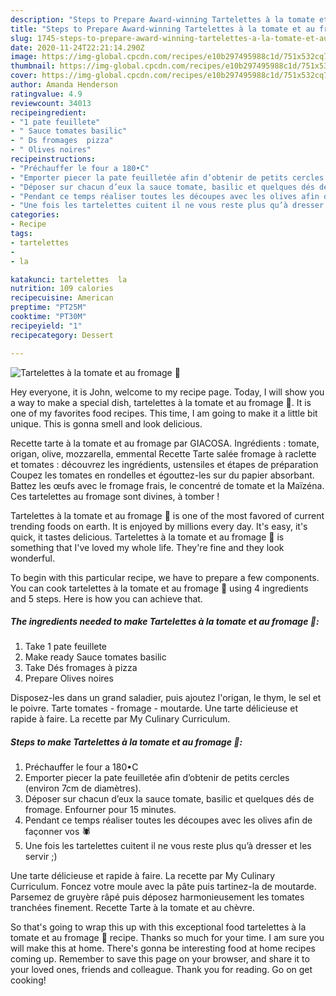 ```yaml
---
description: "Steps to Prepare Award-winning Tartelettes à la tomate et au fromage 🎃"
title: "Steps to Prepare Award-winning Tartelettes à la tomate et au fromage 🎃"
slug: 1745-steps-to-prepare-award-winning-tartelettes-a-la-tomate-et-au-fromage
date: 2020-11-24T22:21:14.290Z
image: https://img-global.cpcdn.com/recipes/e10b297495988c1d/751x532cq70/tartelettes-a-la-tomate-et-au-fromage-🎃-photo-principale-de-la-recette.jpg
thumbnail: https://img-global.cpcdn.com/recipes/e10b297495988c1d/751x532cq70/tartelettes-a-la-tomate-et-au-fromage-🎃-photo-principale-de-la-recette.jpg
cover: https://img-global.cpcdn.com/recipes/e10b297495988c1d/751x532cq70/tartelettes-a-la-tomate-et-au-fromage-🎃-photo-principale-de-la-recette.jpg
author: Amanda Henderson
ratingvalue: 4.9
reviewcount: 34013
recipeingredient:
- "1 pate feuillete"
- " Sauce tomates basilic"
- " Ds fromages  pizza"
- " Olives noires"
recipeinstructions:
- "Préchauffer le four a 180•C"
- "Emporter piecer la pate feuilletée afin d’obtenir de petits cercles (environ 7cm de diamètres)."
- "Déposer sur chacun d’eux la sauce tomate, basilic et quelques dés de fromage. Enfourner pour 15 minutes."
- "Pendant ce temps réaliser toutes les découpes avec les olives afin de façonner vos 🕷"
- "Une fois les tartelettes cuitent il ne vous reste plus qu’à dresser et les servir ;)"
categories:
- Recipe
tags:
- tartelettes
- 
- la

katakunci: tartelettes  la 
nutrition: 109 calories
recipecuisine: American
preptime: "PT25M"
cooktime: "PT30M"
recipeyield: "1"
recipecategory: Dessert

---
```



![Tartelettes à la tomate et au fromage 🎃](https://img-global.cpcdn.com/recipes/e10b297495988c1d/751x532cq70/tartelettes-a-la-tomate-et-au-fromage-🎃-photo-principale-de-la-recette.jpg)

Hey everyone, it is John, welcome to my recipe page. Today, I will show you a way to make a special dish, tartelettes à la tomate et au fromage 🎃. It is one of my favorites food recipes. This time, I am going to make it a little bit unique. This is gonna smell and look delicious.

Recette tarte à la tomate et au fromage par GIACOSA. Ingrédients : tomate, origan, olive, mozzarella, emmental Recette Tarte salée fromage à raclette et tomates : découvrez les ingrédients, ustensiles et étapes de préparation Coupez les tomates en rondelles et égouttez-les sur du papier absorbant. Battez les œufs avec le fromage frais, le concentré de tomate et la Maïzéna. Ces tartelettes au fromage sont divines, à tomber !

Tartelettes à la tomate et au fromage 🎃 is one of the most favored of current trending foods on earth. It is enjoyed by millions every day. It's easy, it's quick, it tastes delicious. Tartelettes à la tomate et au fromage 🎃 is something that I've loved my whole life. They're fine and they look wonderful.


To begin with this particular recipe, we have to prepare a few components. You can cook tartelettes à la tomate et au fromage 🎃 using 4 ingredients and 5 steps. Here is how you can achieve that.

<!--inarticleads1-->

##### The ingredients needed to make Tartelettes à la tomate et au fromage 🎃:

1. Take 1 pate feuillete
1. Make ready  Sauce tomates basilic
1. Take  Dés fromages à pizza
1. Prepare  Olives noires


Disposez-les dans un grand saladier, puis ajoutez l&#39;origan, le thym, le sel et le poivre. Tarte tomates - fromage - moutarde. Une tarte délicieuse et rapide à faire. La recette par My Culinary Curriculum. 

<!--inarticleads2-->

##### Steps to make Tartelettes à la tomate et au fromage 🎃:

1. Préchauffer le four a 180•C
1. Emporter piecer la pate feuilletée afin d’obtenir de petits cercles (environ 7cm de diamètres).
1. Déposer sur chacun d’eux la sauce tomate, basilic et quelques dés de fromage. Enfourner pour 15 minutes.
1. Pendant ce temps réaliser toutes les découpes avec les olives afin de façonner vos 🕷
1. Une fois les tartelettes cuitent il ne vous reste plus qu’à dresser et les servir ;)


Une tarte délicieuse et rapide à faire. La recette par My Culinary Curriculum. Foncez votre moule avec la pâte puis tartinez-la de moutarde. Parsemez de gruyère râpé puis déposez harmonieusement les tomates tranchées finement. Recette Tarte à la tomate et au chèvre. 

So that's going to wrap this up with this exceptional food tartelettes à la tomate et au fromage 🎃 recipe. Thanks so much for your time. I am sure you will make this at home. There's gonna be interesting food at home recipes coming up. Remember to save this page on your browser, and share it to your loved ones, friends and colleague. Thank you for reading. Go on get cooking!
